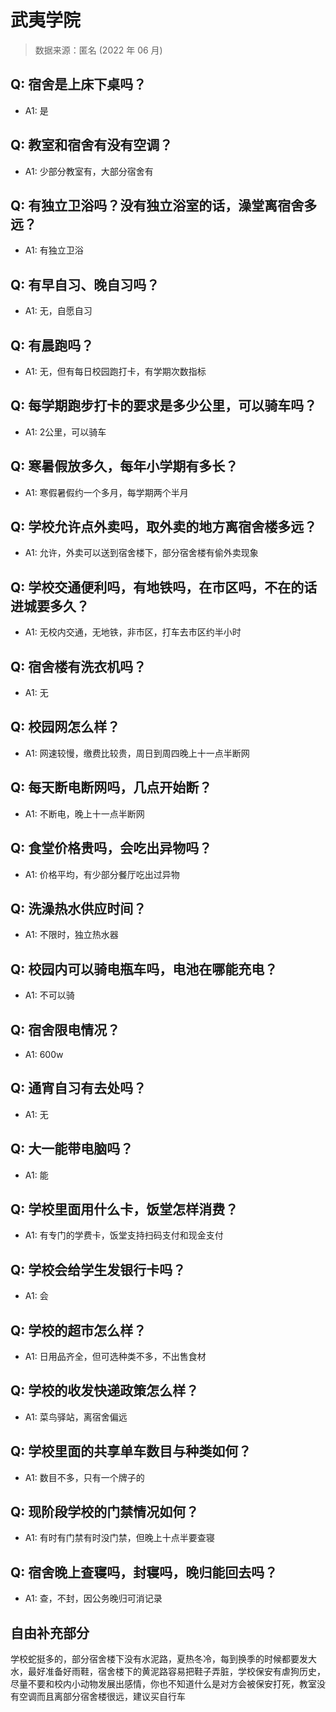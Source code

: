 # 武夷学院

> 数据来源：匿名 (2022 年 06 月)

## Q: 宿舍是上床下桌吗？

- A1: 是

## Q: 教室和宿舍有没有空调？

- A1: 少部分教室有，大部分宿舍有

## Q: 有独立卫浴吗？没有独立浴室的话，澡堂离宿舍多远？

- A1: 有独立卫浴

## Q: 有早自习、晚自习吗？

- A1: 无，自愿自习

## Q: 有晨跑吗？

- A1: 无，但有每日校园跑打卡，有学期次数指标

## Q: 每学期跑步打卡的要求是多少公里，可以骑车吗？

- A1: 2公里，可以骑车

## Q: 寒暑假放多久，每年小学期有多长？

- A1: 寒假暑假约一个多月，每学期两个半月

## Q: 学校允许点外卖吗，取外卖的地方离宿舍楼多远？

- A1: 允许，外卖可以送到宿舍楼下，部分宿舍楼有偷外卖现象

## Q: 学校交通便利吗，有地铁吗，在市区吗，不在的话进城要多久？

- A1: 无校内交通，无地铁，非市区，打车去市区约半小时

## Q: 宿舍楼有洗衣机吗？

- A1: 无

## Q: 校园网怎么样？

- A1: 网速较慢，缴费比较贵，周日到周四晚上十一点半断网

## Q: 每天断电断网吗，几点开始断？

- A1: 不断电，晚上十一点半断网

## Q: 食堂价格贵吗，会吃出异物吗？

- A1: 价格平均，有少部分餐厅吃出过异物

## Q: 洗澡热水供应时间？

- A1: 不限时，独立热水器

## Q: 校园内可以骑电瓶车吗，电池在哪能充电？

- A1: 不可以骑

## Q: 宿舍限电情况？

- A1: 600w

## Q: 通宵自习有去处吗？

- A1: 无

## Q: 大一能带电脑吗？

- A1: 能

## Q: 学校里面用什么卡，饭堂怎样消费？

- A1: 有专门的学费卡，饭堂支持扫码支付和现金支付

## Q: 学校会给学生发银行卡吗？

- A1: 会

## Q: 学校的超市怎么样？

- A1: 日用品齐全，但可选种类不多，不出售食材

## Q: 学校的收发快递政策怎么样？

- A1: 菜鸟驿站，离宿舍偏远

## Q: 学校里面的共享单车数目与种类如何？

- A1: 数目不多，只有一个牌子的

## Q: 现阶段学校的门禁情况如何？

- A1: 有时有门禁有时没门禁，但晚上十点半要查寝

## Q: 宿舍晚上查寝吗，封寝吗，晚归能回去吗？

- A1: 查，不封，因公务晚归可消记录

## 自由补充部分

学校蛇挺多的，部分宿舍楼下没有水泥路，夏热冬冷，每到换季的时候都要发大水，最好准备好雨鞋，宿舍楼下的黄泥路容易把鞋子弄脏，学校保安有虐狗历史，尽量不要和校内小动物发展出感情，你也不知道什么是对方会被保安打死，教室没有空调而且离部分宿舍楼很远，建议买自行车